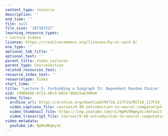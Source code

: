 ```yaml
---
content_type: resource
description: ''
end_time: ''
file: null
file_size: '187107517'
learning_resource_types:
- Lecture Videos
license: https://creativecommons.org/licenses/by-nc-sa/4.0/
ocw_type: ''
optional_tab_title: ''
optional_text: ''
parent_title: Video Lectures
parent_type: CourseSection
related_resources_text: ''
resource_index_text: ''
resourcetype: Video
start_time: ''
title: 'Lecture 5: Forbidding a Subgraph IV: Dependent Random Choice'
uid: c99684db-6f13-4bc9-b024-00d15ae390e8
video_files:
  archive_url: https://archive.org/download/MIT18.217F19/MIT18_217F19_lec05_300k.mp4
  video_captions_file: courses/9-40-introduction-to-neural-computation-spring-2018/4626663_captions.vtt
  video_thumbnail_file: https://img.youtube.com/vi/NpMv0Nqmy3c/default.jpg
  video_transcript_file: courses/9-40-introduction-to-neural-computation-spring-2018/4626663_transcript.pdf
video_metadata:
  youtube_id: NpMv0Nqmy3c
---
```

